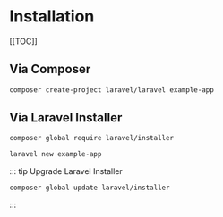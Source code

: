 # Installation

[[TOC]]

## Via Composer
```bash
composer create-project laravel/laravel example-app
```

## Via Laravel Installer

```bash
composer global require laravel/installer

laravel new example-app
```

::: tip Upgrade Laravel Installer
```bash
composer global update laravel/installer
```
:::
